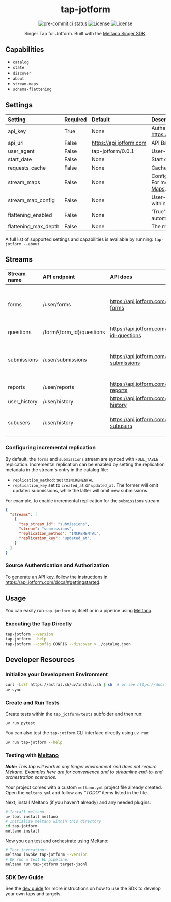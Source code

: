 <div align="center">

# tap-jotform

<div>
  <a href="https://results.pre-commit.ci/latest/github/reservoir-data/tap-jotform/main">
    <img alt="pre-commit.ci status" src="https://results.pre-commit.ci/badge/github/reservoir-data/tap-jotform/main.svg"/>
  </a>
  <a href="https://github.com/reservoir-data/tap-jotform/blob/main/LICENSE">
    <img alt="License" src="https://img.shields.io/github/license/reservoir-data/tap-jotform"/>
  </a>
  <a href="https://pypi.org/p/tap-jotform">
    <img alt="License" src="https://img.shields.io/pypi/pyversions/tap-jotform"/>
  </a>
</div>

Singer Tap for Jotform. Built with the [Meltano Singer SDK](https://sdk.meltano.com).

</div>

## Capabilities

* `catalog`
* `state`
* `discover`
* `about`
* `stream-maps`
* `schema-flattening`

## Settings

| Setting              | Required | Default                 | Description                                                                                                                                 |
| :------------------- | :------- | :---------------------- | :------------------------------------------------------------------------------------------------------------------------------------------ |
| api_key              | True     | None                    | Authentication key. See https://api.jotform.com/docs/#authentication                                                                        |
| api_url              | False    | https://api.jotform.com | API Base URL                                                                                                                                |
| user_agent           | False    | tap-jotform/0.0.1       | User-Agent header                                                                                                                           |
| start_date           | False    | None                    | Start date for data collection                                                                                                              |
| requests_cache       | False    | None                    | Cache configuration for HTTP requests                                                                                                       |
| stream_maps          | False    | None                    | Config object for stream maps capability. For more information check out [Stream Maps](https://sdk.meltano.com/en/latest/stream_maps.html). |
| stream_map_config    | False    | None                    | User-defined config values to be used within map expressions.                                                                               |
| flattening_enabled   | False    | None                    | 'True' to enable schema flattening and automatically expand nested properties.                                                              |
| flattening_max_depth | False    | None                    | The max depth to flatten schemas.                                                                                                           |

A full list of supported settings and capabilities is available by running: `tap-jotform --about`

## Streams

| Stream name  | API endpoint              | API docs                                        | Notes                                                                                                  |
| :----------- | :------------------------ | :---------------------------------------------- | :----------------------------------------------------------------------------------------------------- |
| forms        | /user/forms               | https://api.jotform.com/docs/#user-forms        | Replication for this stream is opt-in. See instructions [below](#configuring-incremental-replication). |
| questions    | /form/{form_id}/questions | https://api.jotform.com/docs/#form-id-questions |                                                                                                        |
| submissions  | /user/submissions         | https://api.jotform.com/docs/#user-submissions  | Replication for this stream is opt-in. See instructions [below](#configuring-incremental-replication). |
| reports      | /user/reports             | https://api.jotform.com/docs/#user-reports      |                                                                                                        |
| user_history | /user/history             | https://api.jotform.com/docs/#user-history      |                                                                                                        |
| subusers     | /user/history             | https://api.jotform.com/docs/#user-subusers     | Requires an Enterprise account                                                                         |


### Configuring incremental replication

By default, the `forms` and `submissions` stream are synced with `FULL_TABLE` replication. Incremental replication can be enabled by setting the replication metadata in the stream's entry in the catalog file:

* `replication_method`: set to`INCREMENTAL`
* `replication_key` set to `created_at` or `updated_at`. The former will omit updated submissions, while the latter will omit new submissions.

For example, to enable incremental replication for the `submissions` stream:

```json
{
  "streams": [
    {
      "tap_stream_id": "submissions",
      "stream": "submissions",
      "replication_method": "INCREMENTAL",
      "replication_key": "updated_at",
    }
  ]
}
```

### Source Authentication and Authorization

To generate an API key, follow the instructions in https://api.jotform.com/docs/#gettingstarted.

## Usage

You can easily run `tap-jotform` by itself or in a pipeline using [Meltano](https://meltano.com/).

### Executing the Tap Directly

```bash
tap-jotform --version
tap-jotform --help
tap-jotform --config CONFIG --discover > ./catalog.json
```

## Developer Resources

### Initialize your Development Environment

```bash
curl -LsSf https://astral.sh/uv/install.sh | sh  # or see https://docs.astral.sh/uv/getting-started/installation/
uv sync
```

### Create and Run Tests

Create tests within the `tap_jotform/tests` subfolder and
  then run:

```bash
uv run pytest
```

You can also test the `tap-jotform` CLI interface directly using `uv run`:

```bash
uv run tap-jotform --help
```

### Testing with [Meltano](https://www.meltano.com)

_**Note:** This tap will work in any Singer environment and does not require Meltano.
Examples here are for convenience and to streamline end-to-end orchestration scenarios._

Your project comes with a custom `meltano.yml` project file already created. Open the `meltano.yml` and follow any _"TODO"_ items listed in
the file.

Next, install Meltano (if you haven't already) and any needed plugins:

```bash
# Install meltano
uv tool install meltano
# Initialize meltano within this directory
cd tap-jotform
meltano install
```

Now you can test and orchestrate using Meltano:

```bash
# Test invocation:
meltano invoke tap-jotform --version
# OR run a test EL pipeline:
meltano run tap-jotform target-jsonl
```

### SDK Dev Guide

See the [dev guide](https://sdk.meltano.com/en/latest/dev_guide.html) for more instructions on how to use the SDK to
develop your own taps and targets.
